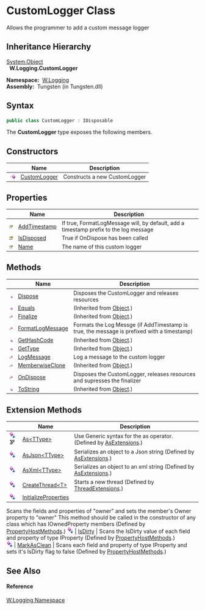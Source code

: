 CustomLogger Class
==================
  Allows the programmer to add a custom message logger


Inheritance Hierarchy
---------------------
[System.Object][1]  
  **W.Logging.CustomLogger**  

  **Namespace:**  [W.Logging][2]  
  **Assembly:**  Tungsten (in Tungsten.dll)

Syntax
------

```csharp
public class CustomLogger : IDisposable
```

The **CustomLogger** type exposes the following members.


Constructors
------------

                 | Name              | Description                   
---------------- | ----------------- | ----------------------------- 
![Public method] | [CustomLogger][3] | Constructs a new CustomLogger 


Properties
----------

                      | Name              | Description                                                                           
--------------------- | ----------------- | ------------------------------------------------------------------------------------- 
![Public property]    | [AddTimestamp][4] | If true, FormatLogMessage will, by default, add a timestamp prefix to the log message 
![Protected property] | [IsDisposed][5]   | True if OnDispose has been called                                                     
![Public property]    | [Name][6]         | The name of this custom logger                                                        


Methods
-------

                    | Name                   | Description                                                                                
------------------- | ---------------------- | ------------------------------------------------------------------------------------------ 
![Public method]    | [Dispose][7]           | Disposes the CustomLogger and releases resources                                           
![Public method]    | [Equals][8]            | (Inherited from [Object][1].)                                                              
![Protected method] | [Finalize][9]          | (Inherited from [Object][1].)                                                              
![Protected method] | [FormatLogMessage][10] | Formats the Log Messge (if AddTimestamp is true, the message is prefixed with a timestamp) 
![Public method]    | [GetHashCode][11]      | (Inherited from [Object][1].)                                                              
![Public method]    | [GetType][12]          | (Inherited from [Object][1].)                                                              
![Protected method] | [LogMessage][13]       | Log a message to the custom logger                                                         
![Protected method] | [MemberwiseClone][14]  | (Inherited from [Object][1].)                                                              
![Protected method] | [OnDispose][15]        | Disposes the CustomLogger, releases resources and supresses the finalizer                  
![Public method]    | [ToString][16]         | (Inherited from [Object][1].)                                                              


Extension Methods
-----------------

                                          | Name                       | Description                                                                                                                                                                                                                      
----------------------------------------- | -------------------------- | -------------------------------------------------------------------------------------------------------------------------------------------------------------------------------------------------------------------------------- 
![Public Extension Method]![Code example] | [As&lt;TType>][17]         | Use Generic syntax for the as operator. (Defined by [AsExtensions][18].)                                                                                                                                                         
![Public Extension Method]                | [AsJson&lt;TType>][19]     | Serializes an object to a Json string (Defined by [AsExtensions][18].)                                                                                                                                                           
![Public Extension Method]                | [AsXml&lt;TType>][20]      | Serializes an object to an xml string (Defined by [AsExtensions][18].)                                                                                                                                                           
![Public Extension Method]                | [CreateThread&lt;T>][21]   | Starts a new thread (Defined by [ThreadExtensions][22].)                                                                                                                                                                         
![Public Extension Method]                | [InitializeProperties][23] | 
Scans the fields and properties of "owner" and sets the member's Owner property to "owner" This method should be called in the constructor of any class which has IOwnedProperty members
 (Defined by [PropertyHostMethods][24].) 
![Public Extension Method]                | [IsDirty][25]              | 
Scans the IsDirty value of each field and property of type IProperty
 (Defined by [PropertyHostMethods][24].)                                                                                                                 
![Public Extension Method]                | [MarkAsClean][26]          | 
Scans each field and property of type IProperty and sets it's IsDirty flag to false
 (Defined by [PropertyHostMethods][24].)                                                                                                  


See Also
--------

#### Reference
[W.Logging Namespace][2]  

[1]: http://msdn.microsoft.com/en-us/library/e5kfa45b
[2]: ../README.md
[3]: _ctor.md
[4]: AddTimestamp.md
[5]: IsDisposed.md
[6]: Name.md
[7]: Dispose.md
[8]: http://msdn.microsoft.com/en-us/library/bsc2ak47
[9]: http://msdn.microsoft.com/en-us/library/4k87zsw7
[10]: FormatLogMessage.md
[11]: http://msdn.microsoft.com/en-us/library/zdee4b3y
[12]: http://msdn.microsoft.com/en-us/library/dfwy45w9
[13]: LogMessage.md
[14]: http://msdn.microsoft.com/en-us/library/57ctke0a
[15]: OnDispose.md
[16]: http://msdn.microsoft.com/en-us/library/7bxwbwt2
[17]: ../../W/AsExtensions/As__1.md
[18]: ../../W/AsExtensions/README.md
[19]: ../../W/AsExtensions/AsJson__1.md
[20]: ../../W/AsExtensions/AsXml__1.md
[21]: ../../W.Threading/ThreadExtensions/CreateThread__1.md
[22]: ../../W.Threading/ThreadExtensions/README.md
[23]: ../../W/PropertyHostMethods/InitializeProperties.md
[24]: ../../W/PropertyHostMethods/README.md
[25]: ../../W/PropertyHostMethods/IsDirty.md
[26]: ../../W/PropertyHostMethods/MarkAsClean.md
[Public method]: ../../_icons/pubmethod.gif "Public method"
[Public property]: ../../_icons/pubproperty.gif "Public property"
[Protected property]: ../../_icons/protproperty.gif "Protected property"
[Protected method]: ../../_icons/protmethod.gif "Protected method"
[Public Extension Method]: ../../_icons/pubextension.gif "Public Extension Method"
[Code example]: ../../_icons/CodeExample.png "Code example"